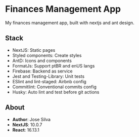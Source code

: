 # Finances Management App

My finances management app, built with nextjs and ant design.

## Stack

- NextJS: Static pages
- Styled components: Create styles
- AntD: Icons and components
- FormatJs: Support ptBR and enUS langs
- Firebase: Backend as service
- Jest and Testing-Library: Unit tests
- ESlint and lint-staged: Airbnb config
- Commitlint: Conventional commits config
- Husky: Auto lint and test before git actions

## About

- **Author**: Jose Silva
- **NextJS**: 10.0.7
- **React**: 16.13.1
